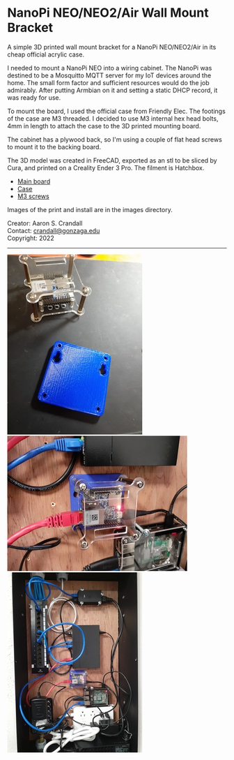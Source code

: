 # NanoPi NEO/NEO2/Air Wall Mount Bracket

A simple 3D printed wall mount bracket for a NanoPi NEO/NEO2/Air in its cheap official acrylic case.

I needed to mount a NanoPi NEO into a wiring cabinet.
The NanoPi was destined to be a Mosquitto MQTT server for my IoT devices around the home.
The small form factor and sufficient resources would do the job admirably.
After putting Armbian on it and setting a static DHCP record, it was ready for use.

To mount the board, I used the official case from Friendly Elec.
The footings of the case are M3 threaded.
I decided to use M3 internal hex head bolts, 4mm in length to attach the case to the 3D printed mounting board.

The cabinet has a plywood back, so I'm using a couple of flat head screws to mount it to the backing board.

The 3D model was created in FreeCAD, exported as an stl to be sliced by Cura, and printed on a Creality Ender 3 Pro. The filment is Hatchbox.

* [Main board](https://www.friendlyelec.com/index.php?route=product/product&product\_id=132)
* [Case](https://www.friendlyelec.com/index.php?route=product/product&path=90&product\_id=153)
* [M3 screws](https://www.amazon.com/uxcell-Socket-Machine-Screws-Black/dp/B00W97L09W)

Images of the print and install are in the images directory.

Creator: Aaron S. Crandall  
Contact: <crandall@gonzaga.edu>  
Copyright: 2022  

* * *

![Printed Bracket](images/bracket.jpg)
![Mounted Closeup](images/mountedcloseup.jpg)
![Whole Cabinet](images/wholecabinet.jpg)
